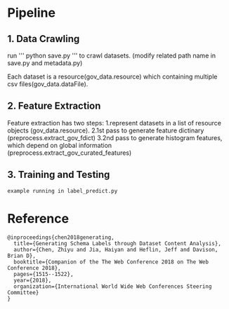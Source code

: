 # Pipeline
## 1. Data Crawling

run 
'''
	python save.py
'''
to crawl datasets. (modify related path name in save.py and metadata.py)

Each dataset is a resource(gov_data.resource) which containing multiple csv files(gov_data.dataFile). 

## 2. Feature Extraction


Feature extraction has two steps:
	1.represent datasets in a list of resource objects (gov_data.resource).
	2.1st pass to generate feature dictinary (preprocess.extract_gov_fdict)
	3.2nd pass to generate histogram features, which depend on global information (preprocess.extract_gov_curated_features)

## 3. Training and Testing
	example running in label_predict.py


# Reference

	@inproceedings{chen2018generating,
	  title={Generating Schema Labels through Dataset Content Analysis},
	  author={Chen, Zhiyu and Jia, Haiyan and Heflin, Jeff and Davison, Brian D},
	  booktitle={Companion of the The Web Conference 2018 on The Web Conference 2018},
	  pages={1515--1522},
	  year={2018},
	  organization={International World Wide Web Conferences Steering Committee}
	}
